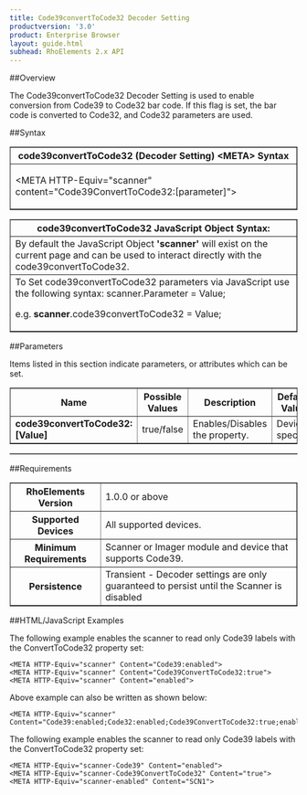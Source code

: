```yaml
---
title: Code39convertToCode32 Decoder Setting
productversion: '3.0'
product: Enterprise Browser
layout: guide.html
subhead: RhoElements 2.x API
---
```


##Overview

The Code39convertToCode32 Decoder Setting is used to enable conversion from Code39 to Code32 bar code. If this flag is set, the bar code is converted to Code32, and Code32 parameters are used.

##Syntax

<table class="facelift" style="width:100%" border="1" padding="5px"> <tr><th class="tableHeading">code39convertToCode32 (Decoder Setting) &lt;META&gt; Syntax
</th></tr><tr><td class="clsSyntaxCells clsOddRow"><p>&lt;META HTTP-Equiv="scanner" content="Code39ConvertToCode32:[parameter]"&gt;</p></td></tr></table>
<table class="facelift" style="width:100%" border="1" padding="5px"> <tr><th class="tableHeading">code39convertToCode32 JavaScript Object Syntax:</th></tr><tr><td class="clsSyntaxCells clsOddRow">
By default the JavaScript Object <b>'scanner'</b> will exist on the current page and can be used to interact directly with the code39convertToCode32.
</td></tr><tr><td class="clsSyntaxCells clsEvenRow">
To Set code39convertToCode32 parameters via JavaScript use the following syntax: scanner.Parameter = Value;
<P />e.g. <b>scanner</b>.code39convertToCode32 = Value;
</td></tr></table>

##Parameters


Items listed in this section indicate parameters, or attributes which can be set.
<table class="facelift" style="width:100%" border="1" padding="5px"> <col width="20%" /><col width="20%" /><col width="38%" /><col width="22%" /><tr><th class="tableHeading">Name</th><th class="tableHeading">Possible Values</th><th class="tableHeading">Description</th><th class="tableHeading">Default Value</th></tr><tr><td class="clsSyntaxCells clsOddRow"><b>code39convertToCode32:[Value]
</b></td><td class="clsSyntaxCells clsOddRow">true/false</td><td class="clsSyntaxCells clsOddRow">Enables/Disables the property.</td><td class="clsSyntaxCells clsOddRow">Device specific</td></tr></table>
<table class="facelift" style="width:100%" border="1" padding="5px"> <col width="78%" /><col width="8%" /><col width="1%" /><col width="5%" /><col width="1%" /><col width="5%" /><col width="2%" /></table>





##Requirements

<table class="facelift" style="width:100%" border="1" padding="5px"> <tr><th class="tableHeading">RhoElements Version</th><td class="clsSyntaxCell clsEvenRow">1.0.0 or above
</td></tr><tr><th class="tableHeading">Supported Devices</th><td class="clsSyntaxCell clsOddRow">All supported devices.</td></tr><tr><th class="tableHeading">Minimum Requirements</th><td class="clsSyntaxCell clsOddRow">Scanner or Imager module and device that supports Code39.</td></tr><tr><th class="tableHeading">Persistence</th><td class="clsSyntaxCell clsEvenRow">Transient - Decoder settings are only guaranteed to persist until the Scanner is disabled</td></tr></table>


##HTML/JavaScript Examples

The following example enables the scanner to read only Code39 labels with the ConvertToCode32 property set:

	<META HTTP-Equiv="scanner" Content="Code39:enabled">
	<META HTTP-Equiv="scanner" Content="Code39ConvertToCode32:true">
	<META HTTP-Equiv="scanner" Content="enabled">
	
Above example can also be written as shown below:

	<META HTTP-Equiv="scanner" Content="Code39:enabled;Code32:enabled;Code39ConvertToCode32:true;enabled">
	
The following example enables the scanner to read only Code39 labels with the ConvertToCode32 property set:

	<META HTTP-Equiv="scanner-Code39" Content="enabled">
	<META HTTP-Equiv="scanner-Code39ConvertToCode32" Content="true">
	<META HTTP-Equiv="scanner-enabled" Content="SCN1">
	





